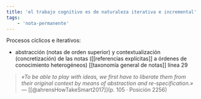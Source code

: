 ```yaml
---
title: 'el trabajo cognitivo es de naturaleza iterativa e incremental'
tags:
    - 'nota-permanente'
---
```

Procesos cíclicos e iterativos:

- abstracción (notas de orden superior) y contextualización (concretización) de las notas ([[referencias explícitas]] a órdenes de conocimiento heterogéneos) [[taxonomía general de notas]] línea 29

>*«To be able to play with ideas, we first have to liberate them from their original context by means of abstraction and re-specification.»* — [[@ahrensHowTakeSmart2017]](p. 105 · Posición 2256)